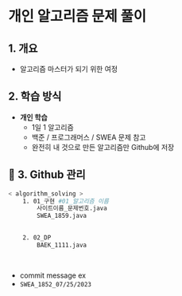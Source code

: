 # 개인 알고리즘 문제 풀이

## 1. 개요

- 알고리즘 마스터가 되기 위한 여정

## 2. 학습 방식

- **개인 학습**
    - 1일 1 알고리즘
    - 백준 / 프로그래머스 / SWEA 문제 참고
    - 완전히 내 것으로 만든 알고리즘만 Github에 저장


## 💾 3. Github 관리 

```bash
< algorithm_solving >
	1. 01_구현 #01_알고리즘 이름
        사이트이름_문제번호.java
		SWEA_1859.java			
		

    2. 02_DP
		BAEK_1111.java	
		
 
 ```
- commit message ex
- `SWEA_1852_07/25/2023`
